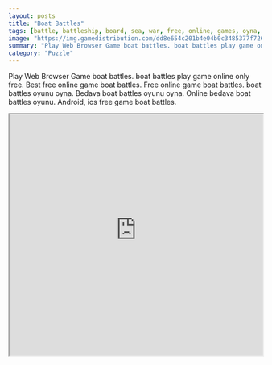 ```yaml
---
layout: posts
title: "Boat Battles"
tags: [battle, battleship, board, sea, war, free, online, games, oyna, game, free, games, play, play, games]
image: "https://img.gamedistribution.com/dd8e654c201b4e04b0c3485377f726a6.jpg"
summary: "Play Web Browser Game boat battles. boat battles play game online only free. Best free online game boat battles. Free online game boat battles. boat battles oyunu oyna. Bedava boat battles oyunu oyna. Online bedava boat battles oyunu. Android, ios free game boat battles."
category: "Puzzle"
---
```


Play Web Browser Game boat battles. boat battles play game online only free. Best free online game boat battles. Free online game boat battles. boat battles oyunu oyna. Bedava boat battles oyunu oyna. Online bedava boat battles oyunu. Android, ios free game boat battles.

<iframe width="100%" height="480px;" src="https://html5.gamedistribution.com/dd8e654c201b4e04b0c3485377f726a6/"></iframe>